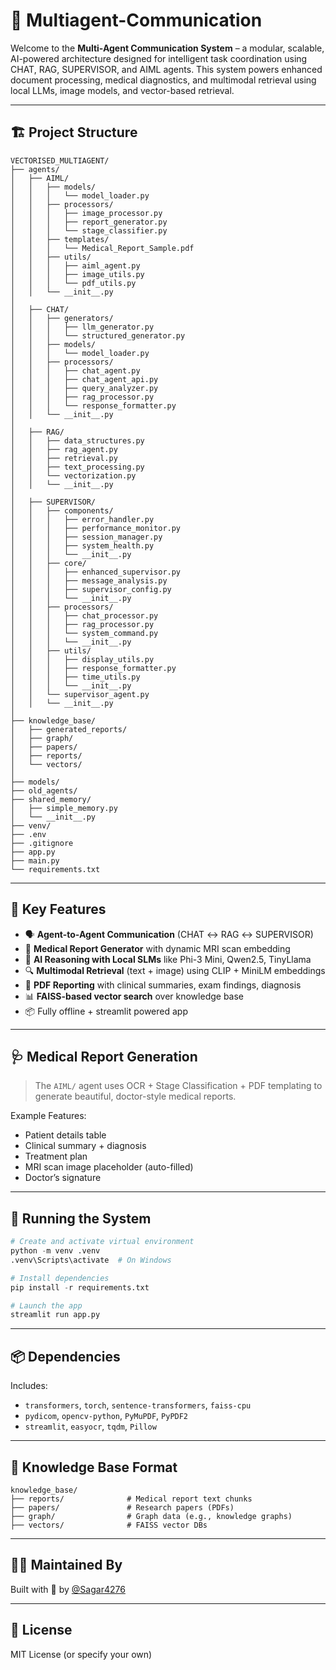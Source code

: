 # 🤖 Multiagent-Communication

Welcome to the **Multi-Agent Communication System** – a modular, scalable, AI-powered architecture designed for intelligent task coordination using CHAT, RAG, SUPERVISOR, and AIML agents. This system powers enhanced document processing, medical diagnostics, and multimodal retrieval using local LLMs, image models, and vector-based retrieval.

---

## 🏗️ Project Structure

```
VECTORISED_MULTIAGENT/
├── agents/
│   ├── AIML/
│   │   ├── models/
│   │   │   └── model_loader.py
│   │   ├── processors/
│   │   │   ├── image_processor.py
│   │   │   ├── report_generator.py
│   │   │   └── stage_classifier.py
│   │   ├── templates/
│   │   │   └── Medical_Report_Sample.pdf
│   │   ├── utils/
│   │   │   ├── aiml_agent.py
│   │   │   ├── image_utils.py
│   │   │   └── pdf_utils.py
│   │   └── __init__.py
│
│   ├── CHAT/
│   │   ├── generators/
│   │   │   ├── llm_generator.py
│   │   │   └── structured_generator.py
│   │   ├── models/
│   │   │   └── model_loader.py
│   │   ├── processors/
│   │   │   ├── chat_agent.py
│   │   │   ├── chat_agent_api.py
│   │   │   ├── query_analyzer.py
│   │   │   ├── rag_processor.py
│   │   │   └── response_formatter.py
│   │   └── __init__.py
│
│   ├── RAG/
│   │   ├── data_structures.py
│   │   ├── rag_agent.py
│   │   ├── retrieval.py
│   │   ├── text_processing.py
│   │   └── vectorization.py
│   │   └── __init__.py
│
│   ├── SUPERVISOR/
│   │   ├── components/
│   │   │   ├── error_handler.py
│   │   │   ├── performance_monitor.py
│   │   │   ├── session_manager.py
│   │   │   ├── system_health.py
│   │   │   └── __init__.py
│   │   ├── core/
│   │   │   ├── enhanced_supervisor.py
│   │   │   ├── message_analysis.py
│   │   │   ├── supervisor_config.py
│   │   │   └── __init__.py
│   │   ├── processors/
│   │   │   ├── chat_processor.py
│   │   │   ├── rag_processor.py
│   │   │   └── system_command.py
│   │   │   └── __init__.py
│   │   ├── utils/
│   │   │   ├── display_utils.py
│   │   │   ├── response_formatter.py
│   │   │   ├── time_utils.py
│   │   │   └── __init__.py
│   │   └── supervisor_agent.py
│   │   └── __init__.py
│
├── knowledge_base/
│   ├── generated_reports/
│   ├── graph/
│   ├── papers/
│   ├── reports/
│   └── vectors/
│
├── models/
├── old_agents/
├── shared_memory/
│   ├── simple_memory.py
│   └── __init__.py
├── venv/
├── .env
├── .gitignore
├── app.py
├── main.py
└── requirements.txt
```

---

## 🧠 Key Features

* 🗣️ **Agent-to-Agent Communication** (CHAT ↔ RAG ↔ SUPERVISOR)
* 📄 **Medical Report Generator** with dynamic MRI scan embedding
* 🧠 **AI Reasoning with Local SLMs** like Phi-3 Mini, Qwen2.5, TinyLlama
* 🔍 **Multimodal Retrieval** (text + image) using CLIP + MiniLM embeddings
* 🧾 **PDF Reporting** with clinical summaries, exam findings, diagnosis
* 📊 **FAISS-based vector search** over knowledge base
* 📦 Fully offline + streamlit powered app

---

## 🩺 Medical Report Generation

> The `AIML/` agent uses OCR + Stage Classification + PDF templating to generate beautiful, doctor-style medical reports.

Example Features:

* Patient details table
* Clinical summary + diagnosis
* Treatment plan
* MRI scan image placeholder (auto-filled)
* Doctor’s signature

---

## 🚀 Running the System

```python
# Create and activate virtual environment
python -m venv .venv
.venv\Scripts\activate  # On Windows

# Install dependencies
pip install -r requirements.txt

# Launch the app
streamlit run app.py
```

---

## 📦 Dependencies

Includes:

* `transformers`, `torch`, `sentence-transformers`, `faiss-cpu`
* `pydicom`, `opencv-python`, `PyMuPDF`, `PyPDF2`
* `streamlit`, `easyocr`, `tqdm`, `Pillow`

---

## 📂 Knowledge Base Format

```
knowledge_base/
├── reports/              # Medical report text chunks
├── papers/               # Research papers (PDFs)
├── graph/                # Graph data (e.g., knowledge graphs)
├── vectors/              # FAISS vector DBs
```

---

## 👨‍💻 Maintained By

Built with 🧠 by [@Sagar4276](https://github.com/Sagar4276)

---

## 📝 License

MIT License (or specify your own)
